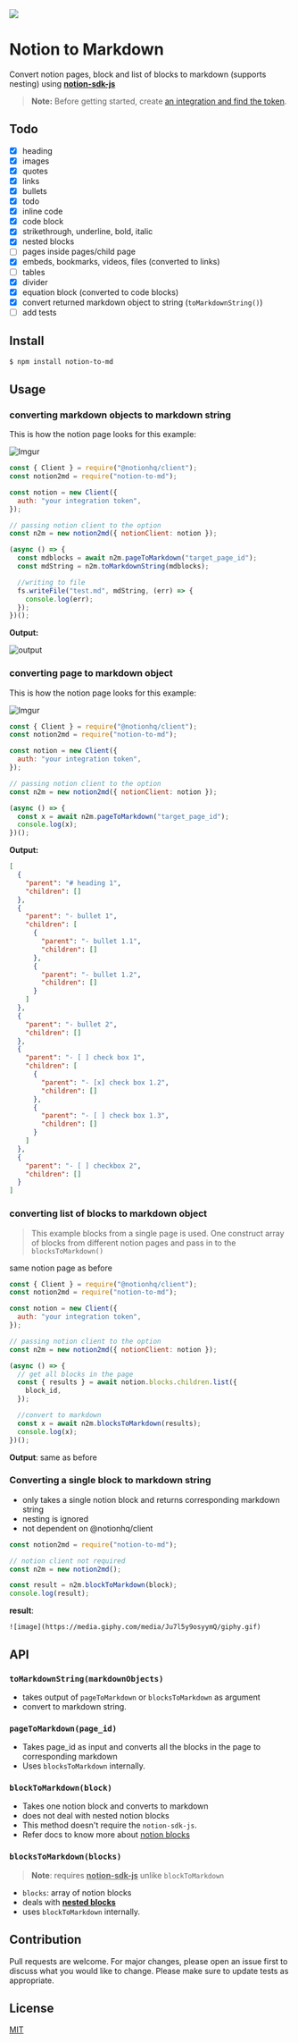 <img src="https://imgur.com/WgXdz9r.png" />

# Notion to Markdown

Convert notion pages, block and list of blocks to markdown (supports nesting) using **[notion-sdk-js](https://github.com/makenotion/notion-sdk-js)**

> **Note:** Before getting started, create [an integration and find the token](https://www.notion.so/my-integrations).

## Todo

- [x] heading
- [x] images
- [x] quotes
- [x] links
- [x] bullets
- [x] todo
- [x] inline code
- [x] code block
- [x] strikethrough, underline, bold, italic
- [x] nested blocks
- [ ] pages inside pages/child page
- [x] embeds, bookmarks, videos, files (converted to links)
- [ ] tables
- [x] divider
- [x] equation block (converted to code blocks)
- [x] convert returned markdown object to string (`toMarkdownString()`)
- [ ] add tests

## Install

```Bash
$ npm install notion-to-md
```

## Usage

### converting markdown objects to markdown string

This is how the notion page looks for this example:

![Imgur](https://imgur.com/O6bKCmH.png)

```js
const { Client } = require("@notionhq/client");
const notion2md = require("notion-to-md");

const notion = new Client({
  auth: "your integration token",
});

// passing notion client to the option
const n2m = new notion2md({ notionClient: notion });

(async () => {
  const mdblocks = await n2m.pageToMarkdown("target_page_id");
  const mdString = n2m.toMarkdownString(mdblocks);

  //writing to file
  fs.writeFile("test.md", mdString, (err) => {
    console.log(err);
  });
})();
```

**Output:**

![output](https://imgur.com/XrUYrZ0.png)

### converting page to markdown object

This is how the notion page looks for this example:

![Imgur](https://imgur.com/9iqRpBl.png)

```js
const { Client } = require("@notionhq/client");
const notion2md = require("notion-to-md");

const notion = new Client({
  auth: "your integration token",
});

// passing notion client to the option
const n2m = new notion2md({ notionClient: notion });

(async () => {
  const x = await n2m.pageToMarkdown("target_page_id");
  console.log(x);
})();
```

**Output:**

```json
[
  {
    "parent": "# heading 1",
    "children": []
  },
  {
    "parent": "- bullet 1",
    "children": [
      {
        "parent": "- bullet 1.1",
        "children": []
      },
      {
        "parent": "- bullet 1.2",
        "children": []
      }
    ]
  },
  {
    "parent": "- bullet 2",
    "children": []
  },
  {
    "parent": "- [ ] check box 1",
    "children": [
      {
        "parent": "- [x] check box 1.2",
        "children": []
      },
      {
        "parent": "- [ ] check box 1.3",
        "children": []
      }
    ]
  },
  {
    "parent": "- [ ] checkbox 2",
    "children": []
  }
]
```

### converting list of blocks to markdown object

> This example blocks from a single page is used. One construct array of blocks from different notion pages and pass in to the `blocksToMarkdown()`

same notion page as before

```js
const { Client } = require("@notionhq/client");
const notion2md = require("notion-to-md");

const notion = new Client({
  auth: "your integration token",
});

// passing notion client to the option
const n2m = new notion2md({ notionClient: notion });

(async () => {
  // get all blocks in the page
  const { results } = await notion.blocks.children.list({
    block_id,
  });

  //convert to markdown
  const x = await n2m.blocksToMarkdown(results);
  console.log(x);
})();
```

**Output**: same as before

### Converting a single block to markdown string

- only takes a single notion block and returns corresponding markdown string
- nesting is ignored
- not dependent on @notionhq/client

```js
const notion2md = require("notion-to-md");

// notion client not required
const n2m = new notion2md();

const result = n2m.blockToMarkdown(block);
console.log(result);
```

**result**:

```
![image](https://media.giphy.com/media/Ju7l5y9osyymQ/giphy.gif)
```

## API

### `toMarkdownString(markdownObjects)`

- takes output of `pageToMarkdown` or `blocksToMarkdown` as argument
- convert to markdown string.

### `pageToMarkdown(page_id)`

- Takes page_id as input and converts all the blocks in the page to corresponding markdown
- Uses `blocksToMarkdown` internally.

### `blockToMarkdown(block)`

- Takes one notion block and converts to markdown
- does not deal with nested notion blocks
- This method doesn't require the `notion-sdk-js`.
- Refer docs to know more about [notion blocks](https://developers.notion.com/reference/block)

### `blocksToMarkdown(blocks)`

> **Note**: requires <u>**notion-sdk-js**</u> unlike `blockToMarkdown`

- `blocks`: array of notion blocks
- deals with <u>**nested blocks**</u>
- uses `blockToMarkdown` internally.

## Contribution

Pull requests are welcome. For major changes, please open an issue first to discuss what you would like to change.
Please make sure to update tests as appropriate.

## License

[MIT](https://choosealicense.com/licenses/mit/)
